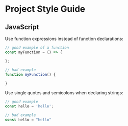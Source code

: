 # Project Style Guide

## JavaScript

Use function expressions instead of function declarations:

```js
// good example of a function
const myFunction = () => {

};

// bad example
function myFunction() {
  
}
```

Use single quotes and semicolons when declaring strings:

```js
// good example
const hello = 'hello';

// bad example
const hello = "hello"
```
